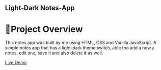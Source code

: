 ## Light-Dark Notes-App

# 📁Project Overview

This notes app was built by me using HTML, CSS and Vanilla JavaScript. A simple notes app that has a light-dark theme switch, able too add a new a notes, edit one, save it and also delete it as well.

[Live Demo](https://light-dark-notes-app.vercel.app/)
